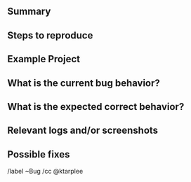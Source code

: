 ## Summary

<!-- Summarize the bug encountered concisely -->

## Steps to reproduce

<!-- How one can reproduce the issue - this is very important -->

## Example Project

<!-- If possible, please create an example project here on GitLab.com that exhibits the problematic behavior, and link to it here in the bug report. If you are using an older version of GitLab, this will also determine whether the bug has been fixed in a more recent version -->

## What is the current bug behavior?

<!-- What actually happens -->

## What is the expected correct behavior?

<!-- What you should see instead -->

## Relevant logs and/or screenshots

<!-- Paste any relevant logs - please use [code blocks](https://about.gitlab.com/handbook/markdown-guide/#fenced) to format console output, logs, and code. -->

## Possible fixes

<!-- If you can, link to the line of code that might be responsible for the problem -->

/label ~Bug
/cc @ktarplee
